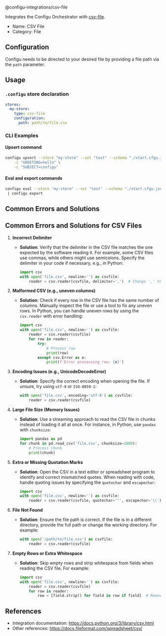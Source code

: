 @configu-integrations/csv-file

Integrates the Configu Orchestrator with [csv-file](https://en.wikipedia.org/wiki/Comma-separated_values).

- Name: CSV File
- Category: File

## Configuration

Configu needs to be directed to your desired file by providing a file path via the `path` parameter.

## Usage

### `.configu` store declaration

```yaml
stores:
  my-store:
    type: csv-file
    configuration:
      path: path/to/file.csv
```
### CLI Examples
#### Upsert command
```bash
configu upsert --store "my-store" --set "test" --schema "./start.cfgu.json" \
    -c "GREETING=hello" \
    -c "SUBJECT=configu"
```

#### Eval and export commands

```bash
configu eval --store "my-store" --set "test" --schema "./start.cfgu.json" \
 | configu export
```

## Common Errors and Solutions

## **Common Errors and Solutions for CSV Files**

1. **Incorrect Delimiter**
   - **Solution**: Verify that the delimiter in the CSV file matches the one expected by the software reading it. For example, some CSV files use commas, while others might use semicolons. Specify the delimiter in your code if necessary, e.g., in Python:
     ```python
     import csv
     with open('file.csv', newline='') as csvfile:
         reader = csv.reader(csvfile, delimiter=',')  # Change ',' to ';' if needed
     ```

2. **Malformed CSV (e.g., uneven columns)**
   - **Solution**: Check if every row in the CSV file has the same number of columns. Manually inspect the file or use a tool to fix any uneven rows. In Python, you can handle uneven rows by using the `csv.reader` with error handling:
     ```python
     import csv
     with open('file.csv', newline='') as csvfile:
         reader = csv.reader(csvfile)
         for row in reader:
             try:
                 # Process row
                 print(row)
             except csv.Error as e:
                 print(f'Error processing row: {e}')
     ```

3. **Encoding Issues (e.g., UnicodeDecodeError)**
   - **Solution**: Specify the correct encoding when opening the file. If unsure, try using `utf-8` or `ISO-8859-1`:
     ```python
     with open('file.csv', encoding='utf-8') as csvfile:
         reader = csv.reader(csvfile)
     ```

4. **Large File Size (Memory Issues)**
   - **Solution**: Use a streaming approach to read the CSV file in chunks instead of loading it all at once. For instance, in Python, use `pandas` with `chunksize`:
     ```python
     import pandas as pd
     for chunk in pd.read_csv('file.csv', chunksize=1000):
         # Process chunk
         print(chunk)
     ```

5. **Extra or Missing Quotation Marks**
   - **Solution**: Open the CSV in a text editor or spreadsheet program to identify and correct mismatched quotes. When reading with code, handle quoting issues by specifying the `quotechar` and `escapechar`:
     ```python
     import csv
     with open('file.csv', newline='') as csvfile:
         reader = csv.reader(csvfile, quotechar='"', escapechar='\\')
     ```

6. **File Not Found**
   - **Solution**: Ensure the file path is correct. If the file is in a different directory, provide the full path or change the working directory. For example:
     ```python
     with open('/path/to/file.csv') as csvfile:
         reader = csv.reader(csvfile)
     ```

7. **Empty Rows or Extra Whitespace**
   - **Solution**: Skip empty rows and strip whitespace from fields when reading the CSV file. For example:
     ```python
     import csv
     with open('file.csv', newline='') as csvfile:
         reader = csv.reader(csvfile)
         for row in reader:
             row = [field.strip() for field in row if field]  # Remove empty fields
     ```

## References
- Integration documentation: https://docs.python.org/3/library/csv.html
- Other references: https://docs.fileformat.com/spreadsheet/csv/
